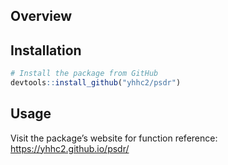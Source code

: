 
<!-- README.md is generated from README.Rmd. Please edit that file -->

## Overview

## Installation

``` r
# Install the package from GitHub
devtools::install_github("yhhc2/psdr")
```

## Usage

Visit the package’s website for function reference:
<https://yhhc2.github.io/psdr/>
